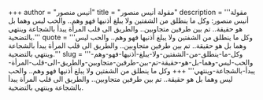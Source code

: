 +++
author = "أنيس منصور"
title = "مقولة أنيس منصور"
description = '''مقولة أنيس منصور: وكل ما ينطلق من الشفتين ولا يبلغ أذنيها فهو وهم.. والحب ليس وهما بل هو حقيقة.. تم بين طرفين متجاوبين.. والطريق الى قلب المرأة يبدأ بالشجاعة وينتهي بالتضحية.'''
quote = '''وكل ما ينطلق من الشفتين ولا يبلغ أذنيها فهو وهم.. والحب ليس وهما بل هو حقيقة.. تم بين طرفين متجاوبين.. والطريق الى قلب المرأة يبدأ بالشجاعة وينتهي بالتضحية.'''
slug = '''وكل-ما-ينطلق-من-الشفتين-ولا-يبلغ-أذنيها-فهو-وهم-والحب-ليس-وهما-بل-هو-حقيقة-تم-بين-طرفين-متجاوبين-والطريق-الى-قلب-المرأة-يبدأ-بالشجاعة-وينتهي'''
+++
وكل ما ينطلق من الشفتين ولا يبلغ أذنيها فهو وهم.. والحب ليس وهما بل هو حقيقة.. تم بين طرفين متجاوبين.. والطريق الى قلب المرأة يبدأ بالشجاعة وينتهي بالتضحية.
